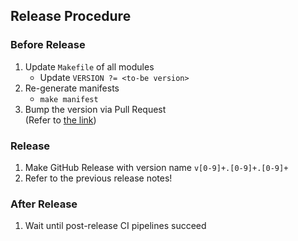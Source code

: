 ## Release Procedure

### Before Release
1. Update `Makefile` of all modules
    - Update `VERSION ?= <to-be version>`
2. Re-generate manifests
    - `make manifest`
3. Bump the version via Pull Request  
   (Refer to [the link](https://github.com/tmax-cloud/cicd-operator/pull/152))

### Release
1. Make GitHub Release with version name `v[0-9]+.[0-9]+.[0-9]+`
2. Refer to the previous release notes!

### After Release
1. Wait until post-release CI pipelines succeed
